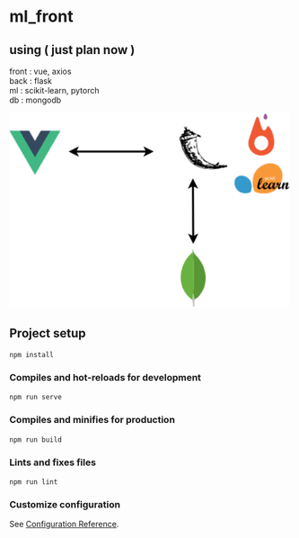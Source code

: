 

# ml_front

## using ( just plan now )
front : vue, axios  
back  : flask  
ml    : scikit-learn, pytorch  
db    : mongodb  

<img alt="ml_platform" width="500px" src="./src/assets/ml_platform.png">


## Project setup
```
npm install
```

### Compiles and hot-reloads for development
```
npm run serve
```

### Compiles and minifies for production
```
npm run build
```

### Lints and fixes files
```
npm run lint
```

### Customize configuration
See [Configuration Reference](https://cli.vuejs.org/config/).
